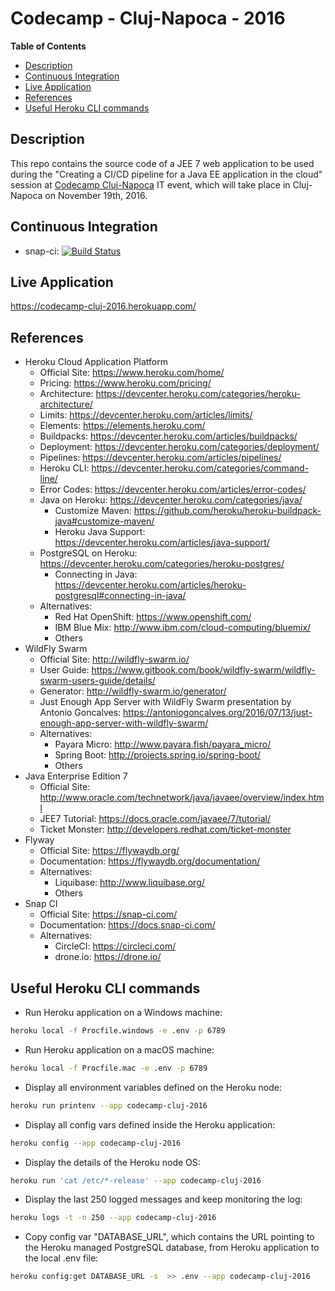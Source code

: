 # Codecamp - Cluj-Napoca - 2016
**Table of Contents**  
- [Description](#description)  
- [Continuous Integration](#ci)  
- [Live Application](#live-application)  
- [References](#references)  
- [Useful Heroku CLI commands](#heroku-cli-commands)  

<a name="description">Description</a>
--
This repo contains the source code of a JEE 7 web application to be used during the "Creating a CI/CD pipeline for a Java EE application in the cloud" session at [Codecamp Cluj-Napoca](http://cluj.codecamp.ro/) IT event, which will take place in Cluj-Napoca on November 19th, 2016.  

<a name="ci">Continuous Integration</a>
--
* snap-ci: [![Build Status](https://snap-ci.com/satrapu/codecamp-cluj-2016/branch/master/build_image)](https://snap-ci.com/satrapu/codecamp-cluj-2016/branch/master)

<a name="live-application">Live Application</a>
-- 
https://codecamp-cluj-2016.herokuapp.com/

<a name="references">References</a>
--
* Heroku Cloud Application Platform
  * Official Site: https://www.heroku.com/home/
  * Pricing: https://www.heroku.com/pricing/
  * Architecture: https://devcenter.heroku.com/categories/heroku-architecture/
  * Limits: https://devcenter.heroku.com/articles/limits/
  * Elements: https://elements.heroku.com/
  * Buildpacks: https://devcenter.heroku.com/articles/buildpacks/
  * Deployment: https://devcenter.heroku.com/categories/deployment/
  * Pipelines: https://devcenter.heroku.com/articles/pipelines/
  * Heroku CLI: https://devcenter.heroku.com/categories/command-line/
  * Error Codes: https://devcenter.heroku.com/articles/error-codes/
  * Java on Heroku: https://devcenter.heroku.com/categories/java/
    * Customize Maven: https://github.com/heroku/heroku-buildpack-java#customize-maven/
    * Heroku Java Support: https://devcenter.heroku.com/articles/java-support/  
  * PostgreSQL on Heroku: https://devcenter.heroku.com/categories/heroku-postgres/
    * Connecting in Java: https://devcenter.heroku.com/articles/heroku-postgresql#connecting-in-java/
  * Alternatives:
    * Red Hat OpenShift: https://www.openshift.com/  
    * IBM Blue Mix: http://www.ibm.com/cloud-computing/bluemix/
    * Others
* WildFly Swarm
    * Official Site: http://wildfly-swarm.io/
    * User Guide: https://www.gitbook.com/book/wildfly-swarm/wildfly-swarm-users-guide/details/
    * Generator: http://wildfly-swarm.io/generator/
    * Just Enough App Server with WildFly Swarm presentation by Antonio Goncalves: https://antoniogoncalves.org/2016/07/13/just-enough-app-server-with-wildfly-swarm/
    * Alternatives:
      * Payara Micro: http://www.payara.fish/payara_micro/
      * Spring Boot: http://projects.spring.io/spring-boot/
      * Others
* Java Enterprise Edition 7
  * Official Site: http://www.oracle.com/technetwork/java/javaee/overview/index.html
  * JEE7 Tutorial: https://docs.oracle.com/javaee/7/tutorial/
  * Ticket Monster: http://developers.redhat.com/ticket-monster
* Flyway
    * Official Site: https://flywaydb.org/
    * Documentation: https://flywaydb.org/documentation/
    * Alternatives:
        * Liquibase: http://www.liquibase.org/
        * Others
* Snap CI
    * Official Site: https://snap-ci.com/
    * Documentation: https://docs.snap-ci.com/
    * Alternatives:
        * CircleCI: https://circleci.com/
        * drone.io: https://drone.io/
        
<a name="heroku-cli-commands">Useful Heroku CLI commands</a>
--
* Run Heroku application on a Windows machine:
```bash
heroku local -f Procfile.windows -e .env -p 6789
```

* Run Heroku application on a macOS machine:
```bash
heroku local -f Procfile.mac -e .env -p 6789
```

* Display all environment variables defined on the Heroku node:
```bash
heroku run printenv --app codecamp-cluj-2016
```

* Display all config vars defined inside the Heroku application:
```bash
heroku config --app codecamp-cluj-2016
```

* Display the details of the Heroku node OS:
```bash
heroku run 'cat /etc/*-release' --app codecamp-cluj-2016
```

* Display the last 250 logged messages and keep monitoring the log:
```bash
heroku logs -t -n 250 --app codecamp-cluj-2016
```

* Copy config var "DATABASE_URL", which contains the URL pointing to the Heroku managed PostgreSQL database, from Heroku application to the local .env file:
```bash
heroku config:get DATABASE_URL -s  >> .env --app codecamp-cluj-2016
```
